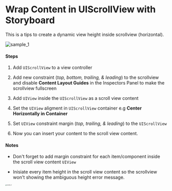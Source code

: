# Wrap Content in UIScrollView with Storyboard

This is a tips to create a dynamic view height inside scrollview (horizontal). 

![sample_1](https://github.com/ariltw/Labs-iOS-Tips-Tricks/blob/master/Wrap%20Content/sample_1.gif)

#### Steps

1. Add `UIScrollView` to a view controller

2. Add new constraint (*top, bottom, trailing, & leading*) to the scrollview and disable **Content Layout Guides** in the Inspectors Panel to make the scrollview fullscreen

3. Add `UIView` inside the `UIScrollView` as a scroll view content

4. Set the `UIView` aligment in `UIScrollView` container e.g **Center Horizontally in Container**

5. Set `UIView` constraint margin (*top, trailing, & leading*) to the `UIScrollView`

6. Now you can insert your content to the scroll view content.

   

#### Notes

- Don't forget to add margin constraint for each item/component inside the scroll view content `UIView`

- Inisiate every item height in the scroll view content so the scrollview won't showing the  ambiguous height error message.

<img src="https://github.com/ariltw/Labs-iOS-Tips-Tricks/blob/master/Wrap%20Content/sample_2.gif" alt="sample_2" style="zoom:25%;" />
